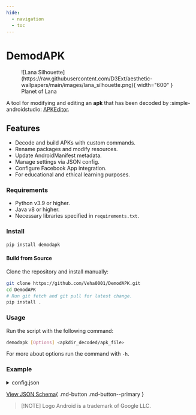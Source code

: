 ```yaml
---
hide:
  - navigation
  - toc
---
```


# DemodAPK

<figure class="flameshot" markdown="span">
  ![Lana Silhouette](https://raw.githubusercontent.com/D3Ext/aesthetic-wallpapers/main/images/lana_silhouette.png){ width="600" }
  <figcaption>Planet of Lana</figcaption>
</figure>

A tool for modifying and editing an **apk** that has been decoded by :simple-androidstudio: [APKEditor](https://github.com/REAndroid/APKEditor).

## Features

- Decode and build APKs with custom commands.
- Rename packages and modify resources.
- Update AndroidManifest metadata.
- Manage settings via JSON config.
- Configure Facebook App integration.
- For educational and ethical learning purposes.

### Requirements

- Python v3.9 or higher.
- Java v8 or higher.
- Necessary libraries specified in `requirements.txt`.

### Install

```sh
pip install demodapk
```

#### Build from Source

Clone the repository and install manually:

```bash
git clone https://github.com/Veha0001/DemodAPK.git
cd DemodAPK
# Run git fetch and git pull for latest change.
pip install .
```

### Usage

Run the script with the following command:

```bash
demodapk [Options] <apkdir_decoded/apk_file>
```

For more about options run the command with `-h`.

### Example

<details> <summary>config.json</summary>

```json
{
  "$schema": "https://demodapk.netlify.app/schema.json"
  "DemodAPK": {
    "com.demodapk.lite": {
      "app_name": "DemodAPK"
      "apkeditor": {
          "jarpath": "~/.apkeditor/apkeditor.jar",
          "javaopts": "-Xmx8G",
          "output": "./build/DemodAPK"
          "clean": false,
          "dex": true
      },
      "commands": {
        "quietly": true,
        "begin": [
          {
            "run": "hexsaly -c beta.json open $BASE/root/lib/arm64-v8a/libil2cpp.so -i 0",
            "quiet": false
          },
          "rm -r $BASE/root/lib/armeabi-v7a",
          "./scripts/fixbluebutton.sh"
        ],
        "end": [
          {
              "run": "apksigner sign --key ./assets/keys/android.pk8 --cert ./assets/keys/android.x509.pem $BUILD",
              "title": "Signing Build"
          }
        ]
      },
      "level": 2,
      "package": "com.demodapk.hyper",
      "facebook": {
        "app_id": "2000000000001",
        "client_token": "example_client_token",
        "login_protocol_scheme": "fb2000000000001"
      },
      "manifest": {
        "remove_metadata": [
          "com.google.android.gms.games.APP_ID"
        ]
      }
    }
  }
```

Follow the prompts to select the APK file and modify its contents according to your preferences.

</details>

[View JSON Schema](schema.json){ .md-button .md-button--primary }

> [!NOTE] Logo
> Android is a trademark of Google LLC.
